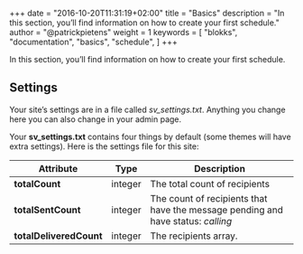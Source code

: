+++
date            = "2016-10-20T11:31:19+02:00"
title           = "Basics"
description     = "In this section, you’ll find information on how to create your first schedule."
author          = "@patrickpietens"
weight          = 1
keywords        = [
    "blokks",
    "documentation",
    "basics",
    "schedule",
]
+++

In this section, you’ll find information on how to create your first schedule.

## Settings
Your site’s settings are in a file called *sv_settings.txt*. Anything you change here you can also change in your admin page.

Your **sv_settings.txt** contains four things by default (some themes will have extra settings). Here is the settings file for this site:

| Attribute               | Type    | Description                                                                       |
|-------------------------|---------|-----------------------------------------------------------------------------------|
| **totalCount**          | integer | The total count of recipients                                                     |
| **totalSentCount**      | integer | The count of recipients that have the message pending and have status: *calling*  |
| **totalDeliveredCount** | integer | The recipients array.                                                             |
